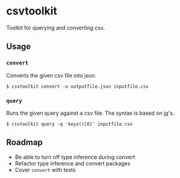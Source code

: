 # csvtoolkit

Toolkit for querying and converting csv.

## Usage

### `convert`

Converts the given csv file into json.

```
$ csvtoolkit convert -o outputfile.json inputfile.csv
```

### `query`

Runs the given query against a csv file. The syntax is based on [jq](http://stedolan.github.io/jq/)'s.

```
$ csvtoolkit query -q 'keys()[0]' inputfile.csv
```

## Roadmap

- Be able to turn off type inference during convert
- Refactor type inference and convert packages
- Cover `convert` with tests